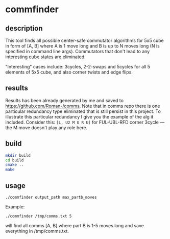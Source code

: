 # commfinder
## description
This tool finds all possible center-safe commutator algorithms for 5x5 cube in form of [A, B] where A is 1 move long and B is up to N moves long (N is specified in command line args). Commutators that don't lead to any interesting cube states are eliminated.

"Interesting" cases include: 3cycles, 2-2-swaps and 5cycles for all 5 elements of 5x5 cube, and also corner twists and edge flips.

## results
Results has been already generated by me and saved to https://github.com/Roman-/comms. Note that in comms repo there is one particular redundancy type eliminated that is still persist in this project. To illustrate this particular redundancy I give you the example of the alg it included. Consider this: `[L, U2 M U R U]` for FUL-UBL-RFD corner 3cycle — the M move doesn't play any role here.

## build
```bash
mkdir build
cd build
cmake ..
make
```

## usage
```
./commfinder output_path max_partb_moves
```
Example:
```
./commfinder /tmp/comms.txt 5
```
will find all comms [A, B] where part B is 1-5 moves long and save everything in /tmp/comms.txt.
